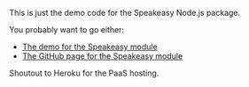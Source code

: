 This is just the demo code for the Speakeasy Node.js package.

You probably want to go either:

- [The demo for the Speakeasy module](https://speakeasy-demo.herokuapp.com/)
- [The GitHub page for the Speakeasy module](https://github.com/speakeasyjs/speakeasy)

Shoutout to Heroku for the PaaS hosting.
